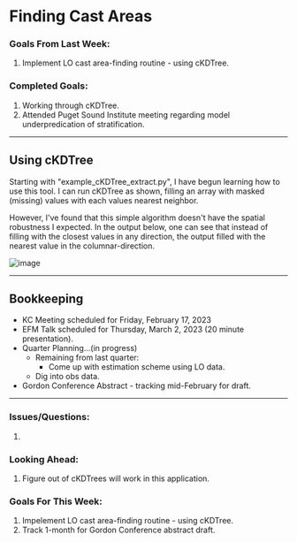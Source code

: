 # Finding Cast Areas

### Goals From Last Week:
1. Implement LO cast area-finding routine - using cKDTree.

### Completed Goals:
1. Working through cKDTree.
2. Attended Puget Sound Institute meeting regarding model underpredication of stratification.

---

## Using cKDTree

Starting with "example_cKDTree_extract.py", I have begun learning how to use this tool. I can run cKDTree as shown, filling an array with masked (missing) values with each values nearest neighbor.

However, I've found that this simple algorithm doesn't have the spatial robustness I expected. In the output below, one can see that instead of filling with the closest values in any direction, the output filled with the nearest value in the columnar-direction.

![image](https://user-images.githubusercontent.com/55995675/214395565-8bf0f266-b202-451d-bed5-aeb0a3b611f3.png)


---

## Bookkeeping 
* KC Meeting scheduled for Friday, February 17, 2023
* EFM Talk scheduled for Thursday, March 2, 2023 (20 minute presentation).
* Quarter Planning...(in progress)
  * Remaining from last quarter:
    * Come up with estimation scheme using LO data.
  * Dig into obs data.
* Gordon Conference Abstract - tracking mid-February for draft.


---

### Issues/Questions:
1. 

### Looking Ahead:
1. Figure out of cKDTrees will work in this application.

### Goals For This Week:
1. Impelement LO cast area-finding routine - using cKDTree.
2. Track 1-month for Gordon Conference abstract draft.
